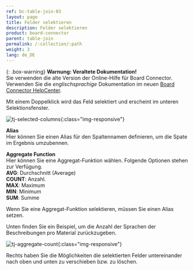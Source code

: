 ```yaml
---
ref: bc-table-join-03
layout: page
title: Felder selektieren
description: Felder selektieren
product: board-connector
parent: table-join
permalink: /:collection/:path
weight: 3
lang: de_DE
---
```


{: .box-warning}
**Warnung: Veraltete Dokumentation!** <br>
Sie verwenden die alte Version der Online-Hilfe für Board Connector.<br>
Verwenden Sie die *englischsprachige* Dokumentation im neuen [Board Connector HelpCenter](https://helpcenter.theobald-software.com/board-connector/documentation/introduction/).

Mit einem Doppelklick wird das Feld selektiert und erscheint im unteren Selektionsfenster.

![tj-selected-columns](/img/content/tj-selected-columns.png){:class="img-responsive"}

**Alias**<br>
Hier können Sie einen Alias für den Spaltennamen definieren, um die Spate im Ergebnis umzubennen. 

**Aggregate Function** <br>
Hier können Sie eine Aggregat-Funktion wählen. Folgende Optionen stehen zur Verfügung.<br>
**AVG**: Durchschnitt (Average)<br>
**COUNT**: Anzahl. <br>
**MAX**: Maximum<br>
**MIN**: Minimum<br>
**SUM**: Summe<br>

Wenn Sie eine Aggregat-Funktion selektieren, müssen Sie einen Alias setzen. 

Unten finden Sie ein Beispiel, um die Anzahl der Sprachen der Beschreibungen pro Material zurückzugeben. 

![tj-aggregate-count](/img/content/tj-aggregate-count.png){:class="img-responsive"}

Rechts haben Sie die Möglichkeiten die selektierten Felder untereinander nach oben und unten zu verschieben bzw. zu löschen.